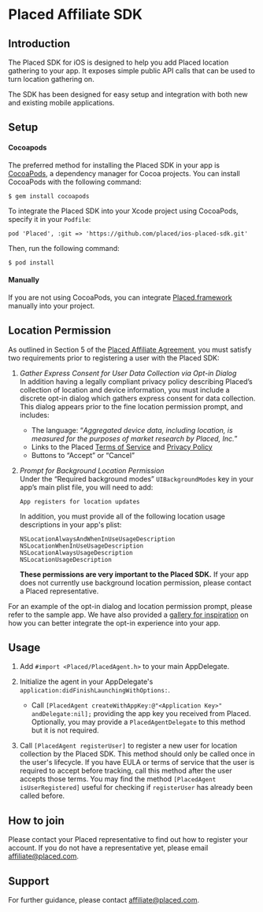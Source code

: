 # Placed Affiliate SDK

## Introduction

The Placed SDK for iOS is designed to help you add Placed location gathering to your app. It exposes simple public API calls that can be used to turn location gathering on.

The SDK has been designed for easy setup and integration with both new and existing mobile applications.

## Setup

#### Cocoapods
The preferred method for installing the Placed SDK in your app is [CocoaPods](https://cocoapods.org/), a dependency manager for Cocoa projects. You can install CocoaPods with the following command:
```
$ gem install cocoapods
```

To integrate the Placed SDK into your Xcode project using CocoaPods, specify it in your `Podfile`:
```
pod 'Placed', :git => 'https://github.com/placed/ios-placed-sdk.git'
```
Then, run the following command:
```
$ pod install
```

#### Manually

If you are not using CocoaPods, you can integrate [Placed.framework](./Placed.framework) manually into your project.

## Location Permission

As outlined in Section 5 of the [Placed Affiliate Agreement](https://affiliate.placed.com/placed-affiliate-agreement/), you must satisfy two requirements prior to registering a user with the Placed SDK:

1. *Gather Express Consent for User Data Collection via Opt-in Dialog*  
In addition having a legally compliant privacy policy describing Placed’s collection of location and device information, you must include a discrete opt-in dialog which gathers express consent for data collection. This dialog appears prior to the fine location permission prompt, and includes:  
    - The language: “*Aggregated device data, including location, is measured for the purposes of market research by Placed, Inc.*”
    - Links to the Placed [Terms of Service](https://www.placed.com/terms-of-service) and [Privacy Policy](https://www.placed.com/privacy-policy)
    - Buttons to “Accept” or “Cancel” 


2. *Prompt for Background Location Permission*  
    Under the “Required background modes” `UIBackgroundModes` key in your app’s main plist file, you will need to add:  
    ```
    App registers for location updates
    ```
    In addition, you must provide all of the following location usage descriptions in your app's plist:
    ```
    NSLocationAlwaysAndWhenInUseUsageDescription
    NSLocationWhenInUseUsageDescription 
    NSLocationAlwaysUsageDescription
    NSLocationUsageDescription
    ```
    
    **These permissions are very important to the Placed SDK.** If your app does not currently use background location permission, please contact a Placed representative.

For an example of the opt-in dialog and location permission prompt, please refer to the sample app. We have also provided a [gallery for inspiration](./gallery) on how you can better integrate the opt-in experience into your app.


## Usage

1. Add `#import <Placed/PlacedAgent.h>` to your main AppDelegate.

2. Initialize the agent in your AppDelegate's `application:didFinishLaunchingWithOptions:`.

    - Call `[PlacedAgent createWithAppKey:@"<Application Key>" andDelegate:nil];` providing the app key you received from Placed. Optionally, you may provide a `PlacedAgentDelegate` to this method but it is not required.

3. Call `[PlacedAgent registerUser]` to register a new user for location collection by the Placed SDK. This method should only be called once in the user's lifecycle. If you have EULA or terms of service that the user is required to accept before tracking, call this method after the user accepts those terms. You may find the method `[PlacedAgent isUserRegistered]` useful for checking if `registerUser` has already been called before.

## How to join
Please contact your Placed representative to find out how to register your account. If you do not have a representative yet, please email [affiliate@placed.com](mailto:affiliate@placed.com).

## Support
For further guidance, please contact [affiliate@placed.com](mailto:affiliate@placed.com).

